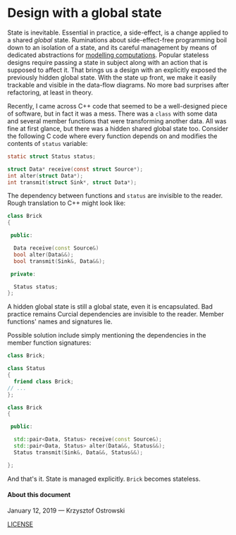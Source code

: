 
# Design with a global state

State is inevitable. Essential in practice, a side-effect, is a change applied to a shared _global_ state. Ruminations about side-effect-free programming boil down to an isolation of a state, and its careful management by means of dedicated abstractions for [modelling computations](https://en.wikipedia.org/wiki/Monad_(functional_programming)#See_also). Popular stateless designs require passing a state in subject along with an action that is supposed to affect it. That brings us a design with an explicitly exposed the previously hidden global state. With the state up front, we make it easily trackable and visible in the data-flow diagrams. No more bad surprises after refactoring, at least in theory.

Recently, I came across C++ code that seemed to be a well-designed piece of software, but in fact it was a mess. There was a `class` with some data and several member functions that were transforming another data. All was fine at first glance, but there was a hidden shared global state too. Consider the following C code where every function depends on and modifies the contents of `status` variable:

```c
static struct Status status;

struct Data* receive(const struct Source*);
int alter(struct Data*);
int transmit(struct Sink*, struct Data*);
```

The dependency between functions and `status` are invisible to the reader. Rough translation to C++ might look like:


```c++
class Brick
{

 public:

  Data receive(const Source&)
  bool alter(Data&&);
  bool transmit(Sink&, Data&&);

 private:

  Status status;
};
```

A hidden global state is still a global state, even it is encapsulated. Bad practice remains Curcial dependencies are invisible to the reader. Member functions' names and signatures lie.

Possible solution include simply mentioning the dependencies in the member function signatures:

```c++
class Brick;

class Status
{
  friend class Brick;
// ...
};

class Brick
{

 public:

  std::pair<Data, Status> receive(const Source&);
  std::pair<Data, Status> alter(Data&&, Status&&);
  Status transmit(Sink&, Data&&, Status&&);

};
```

And that's it. State is managed explicitly. `Brick` becomes stateless.


#### About this document

January 12, 2019 &mdash; Krzysztof Ostrowski

[LICENSE](https://github.com/insooth/insooth.github.io/blob/master/LICENSE)

